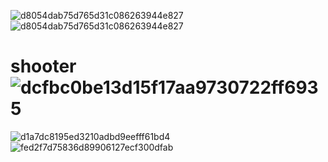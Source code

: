 ![d8054dab75d765d31c086263944e827](https://github.com/zhaolangming/shooter/assets/132037202/7311511d-2867-4482-9614-ce6558400e99)
![d8054dab75d765d31c086263944e827](https://github.com/zhaolangming/shooter/assets/132037202/ce3a4f90-2492-4609-b346-f9f474a6d62c)
# shooter![dcfbc0be13d15f17aa9730722ff6935](https://github.com/zhaolangming/shooter/assets/132037202/ae66453a-c63b-438c-b42b-bb565114d0ac)
![d1a7dc8195ed3210adbd9eefff61bd4](https://github.com/zhaolangming/shooter/assets/132037202/fc92920e-d5e4-4806-985a-52d977755709)
![fed2f7d75836d89906127ecf300dfab](https://github.com/zhaolangming/shooter/assets/132037202/82b82358-37a4-43aa-b0d2-28b41f266adc)
